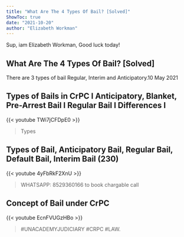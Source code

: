 ```yaml
---
title: "What Are The 4 Types Of Bail? [Solved]"
ShowToc: true 
date: "2021-10-20"
author: "Elizabeth Workman" 
---
```


Sup, iam Elizabeth Workman, Good luck today!
## What Are The 4 Types Of Bail? [Solved]
 There are 3 types of bail Regular, Interim and Anticipatory.10 May 2021

## Types of Bails in CrPC I Anticipatory, Blanket, Pre-Arrest Bail I Regular Bail I Differences I
{{< youtube TWi7jCFDpE0 >}}
>Types

## Types of Bail, Anticipatory Bail, Regular Bail, Default Bail, Interim Bail (230)
{{< youtube 4yFbRkF2XnU >}}
>WHATSAPP: 8529360166 to book chargable call 

## Concept of Bail under CrPC
{{< youtube EcnFVUGzHBo >}}
>#UNACADEMYJUDICIARY #CRPC #LAW.


